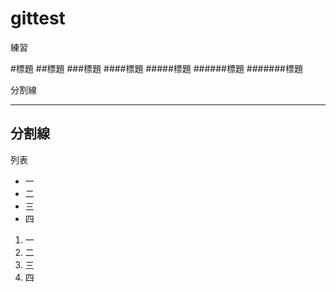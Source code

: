 # gittest
練習


#標題
##標題
###標題
####標題
#####標題
######標題
#######標題

分割線
***
分割線
---

列表
* 一
* 二
* 三
* 四

1. 一
2. 二
3. 三
65. 四


